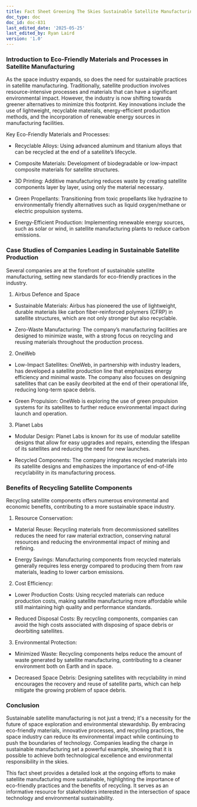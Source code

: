 ```yaml
---
title: Fact Sheet Greening The Skies Sustainable Satellite Manufacturing
doc_type: doc
doc_id: doc-831
last_edited_date: '2025-05-25'
last_edited_by: Ryan Laird
version: '1.0'
---
```


### Introduction to Eco-Friendly Materials and Processes in Satellite Manufacturing

As the space industry expands, so does the need for sustainable practices in satellite manufacturing. Traditionally, satellite production involves resource-intensive processes and materials that can have a significant environmental impact. However, the industry is now shifting towards greener alternatives to minimize this footprint. Key innovations include the use of lightweight, recyclable materials, energy-efficient production methods, and the incorporation of renewable energy sources in manufacturing facilities.

Key Eco-Friendly Materials and Processes:

- Recyclable Alloys: Using advanced aluminum and titanium alloys that can be recycled at the end of a satellite’s lifecycle.

- Composite Materials: Development of biodegradable or low-impact composite materials for satellite structures.

- 3D Printing: Additive manufacturing reduces waste by creating satellite components layer by layer, using only the material necessary.

- Green Propellants: Transitioning from toxic propellants like hydrazine to environmentally friendly alternatives such as liquid oxygen/methane or electric propulsion systems.

- Energy-Efficient Production: Implementing renewable energy sources, such as solar or wind, in satellite manufacturing plants to reduce carbon emissions.

### Case Studies of Companies Leading in Sustainable Satellite Production

Several companies are at the forefront of sustainable satellite manufacturing, setting new standards for eco-friendly practices in the industry.

1. Airbus Defence and Space

- Sustainable Materials: Airbus has pioneered the use of lightweight, durable materials like carbon fiber-reinforced polymers (CFRP) in satellite structures, which are not only stronger but also recyclable.

- Zero-Waste Manufacturing: The company’s manufacturing facilities are designed to minimize waste, with a strong focus on recycling and reusing materials throughout the production process.

2. OneWeb

- Low-Impact Satellites: OneWeb, in partnership with industry leaders, has developed a satellite production line that emphasizes energy efficiency and minimal waste. The company also focuses on designing satellites that can be easily deorbited at the end of their operational life, reducing long-term space debris.

- Green Propulsion: OneWeb is exploring the use of green propulsion systems for its satellites to further reduce environmental impact during launch and operation.

3. Planet Labs

- Modular Design: Planet Labs is known for its use of modular satellite designs that allow for easy upgrades and repairs, extending the lifespan of its satellites and reducing the need for new launches.

- Recycled Components: The company integrates recycled materials into its satellite designs and emphasizes the importance of end-of-life recyclability in its manufacturing process.

### Benefits of Recycling Satellite Components

Recycling satellite components offers numerous environmental and economic benefits, contributing to a more sustainable space industry.

1. Resource Conservation:

- Material Reuse: Recycling materials from decommissioned satellites reduces the need for raw material extraction, conserving natural resources and reducing the environmental impact of mining and refining.

- Energy Savings: Manufacturing components from recycled materials generally requires less energy compared to producing them from raw materials, leading to lower carbon emissions.

2. Cost Efficiency:

- Lower Production Costs: Using recycled materials can reduce production costs, making satellite manufacturing more affordable while still maintaining high quality and performance standards.

- Reduced Disposal Costs: By recycling components, companies can avoid the high costs associated with disposing of space debris or deorbiting satellites.

3. Environmental Protection:

- Minimized Waste: Recycling components helps reduce the amount of waste generated by satellite manufacturing, contributing to a cleaner environment both on Earth and in space.

- Decreased Space Debris: Designing satellites with recyclability in mind encourages the recovery and reuse of satellite parts, which can help mitigate the growing problem of space debris.

### Conclusion

Sustainable satellite manufacturing is not just a trend; it's a necessity for the future of space exploration and environmental stewardship. By embracing eco-friendly materials, innovative processes, and recycling practices, the space industry can reduce its environmental impact while continuing to push the boundaries of technology. Companies leading the charge in sustainable manufacturing set a powerful example, showing that it is possible to achieve both technological excellence and environmental responsibility in the skies.

<!-- Unsupported block type: divider -->

This fact sheet provides a detailed look at the ongoing efforts to make satellite manufacturing more sustainable, highlighting the importance of eco-friendly practices and the benefits of recycling. It serves as an informative resource for stakeholders interested in the intersection of space technology and environmental sustainability.

